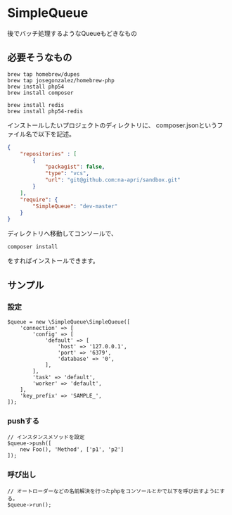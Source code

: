 # SimpleQueue

後でバッチ処理するようなQueueもどきなもの

## 必要そうなもの

	brew tap homebrew/dupes
	brew tap josegonzalez/homebrew-php
	brew install php54
	brew install composer

	brew install redis
	brew install php54-redis

インストールしたいプロジェクトのディレクトリに、
composer.jsonというファイル名で以下を記述。

```JSON
{
	"repositories" : [
		{
			"packagist": false,
			"type": "vcs",
			"url": "git@github.com:na-apri/sandbox.git"
		}
	],
    "require": {
		"SimpleQueue": "dev-master"
    }
}
```

ディレクトリへ移動してコンソールで、

	composer install

をすればインストールできます。

## サンプル

### 設定

	$queue = new \SimpleQueue\SimpleQueue([
		'connection' => [
			'config' => [
				'default' => [
					'host' => '127.0.0.1',
					'port' => '6379',
					'database' => '0',
				],
			],
			'task' => 'default',
			'worker' => 'default',
		],
		'key_prefix' => 'SAMPLE_',
	]);

### pushする

	// インスタンスメソッドを設定
	$queue->push([
		new Foo(), 'Method', ['p1', 'p2']
	]);

### 呼び出し
	// オートローダーなどの名前解決を行ったphpをコンソールとかで以下を呼び出すようにする。
	$queue->run();

